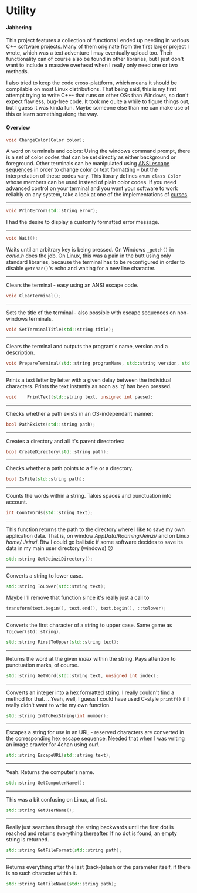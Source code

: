 # Utility
#### Jabbering
This project features a collection of functions I ended up needing in various C++ software projects. Many of them originate from the first larger project I wrote, which was a text adventure I may eventually upload too. Their functionality can of course also be found in other libraries, but I just don't want to include a massive overhead when I really only need one or two methods.

I also tried to keep the code cross-plattform, which means it should be compilable on most Linux distributions. That being said, this is my first attempt trying to write C++- that runs on other OSs than Windows, so don't expect flawless, bug-free code. It took me quite a while to figure things out, but I guess it was kinda fun. Maybe someone else than me can make use of this or learn something along the way.

#### Overview
```C++
void ChangeColor(Color color);
```
A word on terminals and colors: Using the windows command prompt, there is a set of color codes that can be set directly as either background or foreground. Other terminals can be manipulated using [ANSI escape sequences](https://en.wikipedia.org/wiki/ANSI_escape_code#Colors) in order to change color or text formatting - but the interpretation of these codes vary. This library defines `enum class Color` whose members can be used instead of plain color codes. If you need advanced control on your terminal and you want your software to work reliably on any system, take a look at one of the implementations of [curses](https://en.wikipedia.org/wiki/Curses_(programming_library)).

---

```C++
void PrintError(std::string error);
```
I had the desire to display a customly formatted error message.

---

```C++
void Wait();
```
Waits until an arbitrary key is being pressed. On Windows `_getch()` in _conio.h_ does the job. On Linux, this was a pain in the butt using only standard libraries, because the terminal has to be reconfigured in order to disable `getchar()`'s echo and waiting for a new line character.

---
Clears the terminal - easy using an ANSI escape code.
```C++
void ClearTerminal();
```
---
Sets the title of the terminal - also possible with escape sequences on non-windows terminals.
```C++
void SetTerminalTitle(std::string title);
```
---
Clears the terminal and outputs the program's name, version and a description.
```C++
void PrepareTerminal(std::string programName, std::string version, std::string description = "");
```
---
Prints a text letter by letter with a given delay between the individual characters. Prints the text instantly as soon as 'q' has been pressed.
```C++
void	PrintText(std::string text, unsigned int pause);
```
---
Checks whether a path exists in an OS-independant manner:
```C++
bool PathExists(std::string path);
```
---
Creates a directory and all it's parent directories:
```C++
bool CreateDirectory(std::string path);
```
---
Checks whether a path points to a file or a directory.
```C++
bool IsFile(std::string path);
```
---
Counts the words within a string. Takes spaces and punctuation into account.
```C++
int CountWords(std::string text);
```
---
This function returns the path to the directory where I like to save my own application data. That is, on window _$AppData$/Roaming/Jeinzi/_ and on Linux _$home$/.Jeinzi_. Btw I could go ballistic if some software decides to save its data in my main user directory (windows) :angry:
```C++
std::string GetJeinziDirectory();
```
---
Converts a string to lower case.
```C++
std::string ToLower(std::string text);
```
Maybe I'll remove that function since it's really just a call to
```C++
transform(text.begin(), text.end(), text.begin(), ::tolower);
```
---
Converts the first character of a string to upper case. Same game as `ToLower(std::string)`.
```C++
std::string FirstToUpper(std::string text);
```
---
Returns the word at the given _index_ within the string. Pays attention to punctuation marks, of course.
```C++
std::string GetWord(std::string text, unsigned int index);
```
---
Converts an integer into a hex formatted string. I really couldn't find a method for that.
...Yeah, well, I guess I could have used C-style `printf()` if I really didn't want to write my own function.
```C++
std::string IntToHexString(int number);
```
---
Escapes a string for use in an URL - reserved characters are converted in the corresponding hex escape sequence. Needed that when I was writing an image crawler for 4chan using _curl_.
```C++
std::string EscapeURL(std::string text);
```
---
Yeah. Returns the computer's name.
```C++
std::string GetComputerName();
```
---
This was a bit confusing on Linux, at first.
```C++
std::string GetUserName();
```
---
Really just searches through the string backwards until the first dot is reached and returns everything thereafter. If no dot is found, an empty string is returned.
```C++
std::string GetFileFormat(std::string path);
```
---
Returns everything after the last (back-)slash or the parameter itself, if there is no such character within it.
```C++
std::string GetFileName(std::string path);
```
